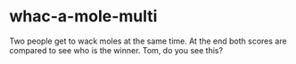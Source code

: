 # whac-a-mole-multi

Two people get to wack moles at the same time. At the end both scores are compared to see who is the winner.
Tom, do you see this?
